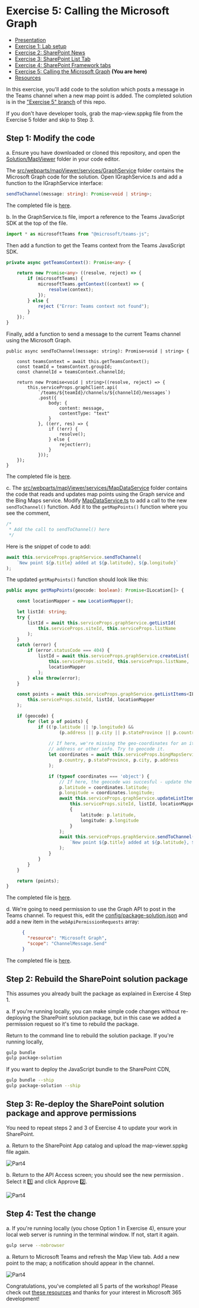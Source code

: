 # Exercise 5: Calling the Microsoft Graph

 * [Presentation](../Presentation.md)
 * [Exercise 1: Lab setup](Part1.md)
 * [Exercise 2: SharePoint News](Part2.md)
 * [Exercise 3: SharePoint List Tab](Part3.md)
 * [Exercise 4: SharePoint Framework tabs](Part4.md)
 * [Exercise 5: Calling the Microsoft Graph](Part5.md) **(You are here)**
 * [Resources](Resources.md)

In this exercise, you'll add code to the solution which posts a message in the Teams channel when a new map point is added. The completed solution is in the ["Exercise 5" branch](https://github.com/OfficeDev/M365Bootcamp-TeamsEmergencyResponse/tree/Exercise5/Solution/MapViewer) of this repo.

If you don't have developer tools, grab the map-view.sppkg file from the Exercise 5 folder and skip to Step 3.

## Step 1: Modify the code

a. Ensure you have downloaded or cloned this repository, and open the [Solution/MapViewer](../Solution/MapViewer/) folder in your code editor.

The [src/webparts/mapViewer/services/GraphService](../Solution/MapViewer/src/webparts/mapViewer/services/GraphService) folder contains the Microsoft Graph code for the solution. Open IGraphService.ts and add a function to the IGraphService interface:

~~~typescript
sendToChannel(message: string): Promise<void | string>;
~~~

The completed file is [here](https://github.com/OfficeDev/M365Bootcamp-TeamsEmergencyResponse/blob/Exercise5/Solution/MapViewer/src/webparts/mapViewer/services/GraphService/IGraphService.ts).

b. In the GraphService.ts file, import a reference to the Teams JavaScript SDK at the top of the file.

~~~typescript
import * as microsoftTeams from "@microsoft/teams-js";
~~~

Then add a function to get the Teams context from the Teams JavaScript SDK.

~~~typescript
private async getTeamsContext(): Promise<any> {

    return new Promise<any> ((resolve, reject) => {
        if (microsoftTeams) {
            microsoftTeams.getContext((context) => {
                resolve(context);
            });
        } else {
            reject ("Error: Teams context not found");
        }    
    });
}
~~~

Finally, add a function to send a message to the current Teams channel using the Microsoft Graph.

~~~typsecript
public async sendToChannel(message: string): Promise<void | string> {

    const teamsContext = await this.getTeamsContext();
    const teamId = teamsContext.groupId;
    const channelId = teamsContext.channelId;

    return new Promise<void | string>((resolve, reject) => {
        this.serviceProps.graphClient.api(
            `/teams/${teamId}/channels/${channelId}/messages`)
            .post({
                body: {
                    content: message,
                    contentType: "text"
                }
            }, ((err, res) => {
                if (!err) {
                    resolve();
                } else {
                    reject(err);
                }
            }));
    });
}
~~~

The completed file is [here](https://github.com/OfficeDev/M365Bootcamp-TeamsEmergencyResponse/blob/Exercise5/Solution/MapViewer/src/webparts/mapViewer/services/GraphService/GraphService.ts).

c. The [src/webparts/mapViewer/services/MapDataService](../Solution/MapViewer/src/webparts/mapViewer/services/MapDataService) folder contains the code that reads and updates map points using the Graph service and the Bing Maps service. Modify [MapDataService.ts](../Solution/MapViewer/src/webparts/mapViewer/services/MapDataService/MapDataService.ts) to add a call to the new `sendToChannel()` function. Add it to the `getMapPoints()` function 
where you see the comment,

~~~typescript
/* 
 * Add the call to sendToChannel() here 
 */
~~~

Here is the snippet of code to add:

~~~typescript
await this.serviceProps.graphService.sendToChannel(
    `New point ${p.title} added at ${p.latitude}, ${p.longitude}`
);
~~~

The updated `getMapPoints()` function should look like this:

~~~typescript
public async getMapPoints(geocode: boolean): Promise<ILocation[]> {

    const locationMapper = new LocationMapper();

    let listId: string;
    try {
        listId = await this.serviceProps.graphService.getListId(
            this.serviceProps.siteId, this.serviceProps.listName
        );    
    }
    catch (error) {
        if (error.statusCode === 404) {
            listId = await this.serviceProps.graphService.createList(
                this.serviceProps.siteId, this.serviceProps.listName,
                locationMapper
            );
        } else throw(error);
    }

    const points = await this.serviceProps.graphService.getListItems<ILocation>(
        this.serviceProps.siteId, listId, locationMapper
    );

    if (geocode) {
        for (let p of points) {
            if ((!p.latitude || !p.longitude) &&
                    (p.address || p.city || p.stateProvince || p.country)) {
                
                // If here, we're missing the geo-coordinates for an item and have
                // address or other info. Try to geocode it.
                let coordinates = await this.serviceProps.bingMapsService.geoCode(
                    p.country, p.stateProvince, p.city, p.address
                );

                if (typeof coordinates === 'object') {
                    // If here, the geocode was succesful - update the item
                    p.latitude = coordinates.latitude;
                    p.longitude = coordinates.longitude;
                    await this.serviceProps.graphService.updateListItem(
                        this.serviceProps.siteId, listId, locationMapper, p.id,
                        {
                            latitude: p.latitude,
                            longitude: p.longitude
                        }
                    );
                    await this.serviceProps.graphService.sendToChannel(
                        `New point ${p.title} added at ${p.latitude}, ${p.longitude}`
                    );
                }
            }
        }
    }

    return (points);
}
~~~

The completed file is [here](https://github.com/OfficeDev/M365Bootcamp-TeamsEmergencyResponse/blob/Exercise5/Solution/MapViewer/src/webparts/mapViewer/services/MapDataService/MapDataService.ts).

d. We're going to need permission to use the Graph API to post in the Teams channel. To request this, edit the [config/package-solution.json](../Solution/MapViewer/config/package-solution.json) and add a new item in the `webApiPermissionRequests` array:

~~~json
      {
        "resource": "Microsoft Graph",
        "scope": "ChannelMessage.Send"
      }
~~~

The completed file is [here](https://github.com/OfficeDev/M365Bootcamp-TeamsEmergencyResponse/blob/Exercise5/Solution/MapViewer/config/package-solution.json).

## Step 2: Rebuild the SharePoint solution package

This assumes you already built the package as explained in Exercise 4 Step 1.

a. If you're running locally, you can make simple code changes without re-deploying the SharePoint solution package, but in this case we added a permission request so it's time to rebuild the package.

Return to the command line to rebuild the solution package. If you're running locally,

~~~bash
gulp bundle
gulp package-solution
~~~

If you want to deploy the JavaScript bundle to the SharePoint CDN,

~~~bash
gulp bundle --ship
gulp package-solution --ship
~~~

## Step 3: Re-deploy the SharePoint solution package and approve permissions

You need to repeat steps 2 and 3 of Exercise 4 to update your work in SharePoint.

a. Return to the SharePoint App catalog and upload the map-viewer.sppkg file again.

![Part4](images/Part4-03.png)

b. Return to the API Access screen; you should see the new permission . Select it 1️⃣ and click Approve 2️⃣. 

![Part4](images/Part5-01.png)

## Step 4: Test the change

a. If you're running locally (you chose Option 1 in Exercise 4), ensure your local web server is running in the terminal window. If not, start it again.

~~~bash
gulp serve --nobrowser
~~~

a. Return to Microsoft Teams and refresh the Map View tab. Add a new point to the map; a notification should appear in the channel.

![Part4](images/Part5-03.png)

Congratulations, you've completed all 5 parts of the workshop! Please check out [these resources](./Resources.md) and thanks for your interest in Microsoft 365 development!
